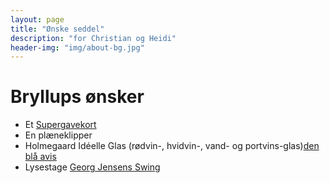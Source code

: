 ```yaml
---
layout: page
title: "Ønske seddel"
description: "for Christian og Heidi"
header-img: "img/about-bg.jpg"
---
```

# Bryllups ønsker

* Et [Supergavekort](https://www.gavekortet.dk/supergiftcard.aspx)
* En plæneklipper
* Holmegaard Idéelle Glas (rødvin-, hvidvin-, vand- og portvins-glas)[den blå avis](http://www.dba.dk/soeg/?soeg=holmeg%C3%A5rd+id%C3%A9elle)
* Lysestage [Georg Jensens Swing](http://www.dba.dk/soeg/?soeg=georg+jensen+lysestage+swing)


